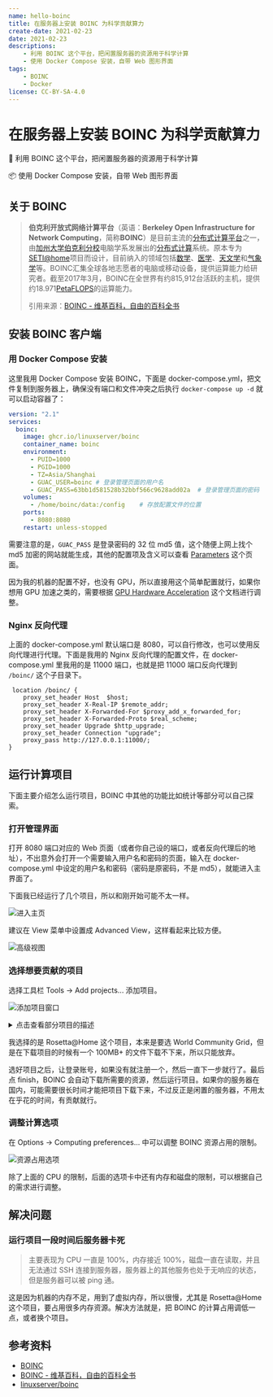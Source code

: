 ```yaml
---
name: hello-boinc
title: 在服务器上安装 BOINC 为科学贡献算力
create-date: 2021-02-23
date: 2021-02-23
descriptions:
    - 利用 BOINC 这个平台，把闲置服务器的资源用于科学计算
    - 使用 Docker Compose 安装，自带 Web 图形界面
tags:
    - BOINC
    - Docker
license: CC-BY-SA-4.0
---
```


# 在服务器上安装 BOINC 为科学贡献算力

📌 利用 BOINC 这个平台，把闲置服务器的资源用于科学计算

📦 使用 Docker Compose 安装，自带 Web 图形界面

## 关于 BOINC

> **伯克利开放式网络计算平台**（英语：**Berkeley Open Infrastructure for Network Computing**，简称**BOINC**）是目前主流的[分布式计算平台](https://zh.wikipedia.org/wiki/分布式计算平台)之一，由[加州大学伯克利分校](https://zh.wikipedia.org/wiki/加州大學柏克萊分校)电脑学系发展出的[分布式计算](https://zh.wikipedia.org/wiki/分散式計算)系统。原本专为[SETI@home](https://zh.wikipedia.org/wiki/SETI@home)项目而设计，目前纳入的领域包括[数学](https://zh.wikipedia.org/wiki/數學)、[医学](https://zh.wikipedia.org/wiki/醫學)、[天文学](https://zh.wikipedia.org/wiki/天文學)和[气象学](https://zh.wikipedia.org/wiki/氣象學)等。BOINC汇集全球各地志愿者的电脑或移动设备，提供运算能力给研究者。截至2017年3月，BOINC在全世界有约815,912台活跃的主机，提供约18.971[PetaFLOPS](https://zh.wikipedia.org/wiki/FLOPS)的运算能力。
>
> 引用来源：[BOINC - 维基百科，自由的百科全书](https://zh.wikipedia.org/wiki/BOINC)

## 安装 BOINC 客户端

### 用 Docker Compose 安装

这里我用 Docker Compose 安装 BOINC，下面是 docker-compose.yml，把文件复制到服务器上，确保没有端口和文件冲突之后执行 `docker-compose up -d` 就可以启动容器了：

```yml
version: "2.1"
services:
  boinc:
    image: ghcr.io/linuxserver/boinc
    container_name: boinc
    environment:
      - PUID=1000
      - PGID=1000
      - TZ=Asia/Shanghai
      - GUAC_USER=boinc	# 登录管理页面的用户名
      - GUAC_PASS=63bb1d581528b32bbf566c9628add02a	# 登录管理页面的密码
    volumes:
      - /home/boinc/data:/config	# 存放配置文件的位置
    ports:
      - 8080:8080
    restart: unless-stopped
```

需要注意的是，`GUAC_PASS` 是登录密码的 32 位 md5 值，这个随便上网上找个 md5 加密的网站就能生成，其他的配置项及含义可以查看 [Parameters](https://github.com/linuxserver/docker-boinc#parameters) 这个页面。

因为我的机器的配置不好，也没有 GPU，所以直接用这个简单配置就行，如果你想用 GPU 加速之类的，需要根据 [GPU Hardware Acceleration](https://github.com/linuxserver/docker-boinc#gpu-hardware-acceleration) 这个文档进行调整。

### Nginx 反向代理

上面的 docker-compose.yml 默认端口是 8080，可以自行修改，也可以使用反向代理进行代理。下面是我用的 Nginx 反向代理的配置文件，在 docker-compose.yml 里我用的是 11000 端口，也就是把 11000 端口反向代理到 `/boinc/` 这个子目录下。

```nginx
 location /boinc/ {
    proxy_set_header Host  $host;
    proxy_set_header X-Real-IP $remote_addr;
    proxy_set_header X-Forwarded-For $proxy_add_x_forwarded_for;
    proxy_set_header X-Forwarded-Proto $real_scheme;
	proxy_set_header Upgrade $http_upgrade;
	proxy_set_header Connection "upgrade";
    proxy_pass http://127.0.0.1:11000/;
}
```

## 运行计算项目

下面主要介绍怎么运行项目，BOINC 中其他的功能比如统计等部分可以自己探索。

### 打开管理界面

打开 8080 端口对应的 Web 页面（或者你自己设的端口，或者反向代理后的地址），不出意外会打开一个需要输入用户名和密码的页面，输入在 docker-compose.yml 中设定的用户名和密码（密码是原密码，不是 md5），就能进入主界面了。

下面我已经运行了几个项目，所以和刚开始可能不太一样。

![进入主页](https://file.lifeni.life/markdown/hello-boinc/1.webp)

建议在 View 菜单中设置成 Advanced View，这样看起来比较方便。

![高级视图](https://file.lifeni.life/markdown/hello-boinc/2.webp)

### 选择想要贡献的项目

选择工具栏 Tools → Add projects... 添加项目。

![添加项目窗口](https://file.lifeni.life/markdown/hello-boinc/3.webp)

<details>
<summary>点击查看部分项目的描述</summary>

> **生物学、医学**
>
> - [Docking@Home](https://zh.wikipedia.org/wiki/Docking@Home)—研究更深入的[蛋白质](https://zh.wikipedia.org/wiki/蛋白質)键结和反应的[原子](https://zh.wikipedia.org/wiki/原子)等级构造和细节，并借由其研究结果来研发药物以治疗人类疾病，目前已停止运作。
> - [DrugDiscovery@Home](https://zh.wikipedia.org/w/index.php?title=DrugDiscovery@Home&action=edit&redlink=1)—研发药物以治疗人类疾病，目前已停止运作。
> - [Malaria Control](https://zh.wikipedia.org/w/index.php?title=Malaria_Control&action=edit&redlink=1)—模拟[疟疾](https://zh.wikipedia.org/wiki/瘧疾)的影响及控制，目前已停止运作。
> - [Predictor@home](https://zh.wikipedia.org/wiki/Predictor@home)—预测蛋白质的结构，目前已停止运作。
> - [Proteins@home](https://web.archive.org/web/20080325060652/http://biology.polytechnique.fr/proteinsathome/)—推论[DNA](https://zh.wikipedia.org/wiki/去氧核醣核酸)的次序，目前已停止运作。
> - [GPUGRID.net](http://www.gpugrid.net/index.php)，存于[互联网档案馆](https://zh.wikipedia.org/wiki/互联网档案馆)—研究[分子生物](https://zh.wikipedia.org/wiki/分子生物)[动力学](https://zh.wikipedia.org/wiki/動力學)相关的研究，主要运行环境为支持[CUDA](https://zh.wikipedia.org/wiki/CUDA)的NVidia GPU。
> - [Rosetta@home](https://zh.wikipedia.org/wiki/Rosetta@home)—研究蛋白质的折叠。
>
> - [SIMAP](https://zh.wikipedia.org/wiki/SIMAP)（[Similarity Matrix of Proteins](https://web.archive.org/web/20141218040720/http://boinc.bio.wzw.tum.de/boincsimap/)）－ 一个蛋白质同源计算序列并可以对这些序列数据提供专业的检索工具的数据库，目前已停止运作。
>- [TANPAKU](https://zh.wikipedia.org/w/index.php?title=TANPAKU&action=edit&redlink=1)—利用[布朗动力学](https://zh.wikipedia.org/w/index.php?title=布朗動力學&action=edit&redlink=1)方法计算蛋白质的结构，目前已停止运作。
> - [POEM@HOME](https://zh.wikipedia.org/w/index.php?title=POEM@HOME&action=edit&redlink=1)—利用能量法来研究蛋白质的结构，目前已停止运作。
> - [MindModeling@Home](https://zh.wikipedia.org/w/index.php?title=MindModeling@Home&action=edit&redlink=1)—研究人类脑部的[认知科学](https://zh.wikipedia.org/wiki/認知科學)。
> - [Superlink@Technion](https://zh.wikipedia.org/w/index.php?title=Superlink@Technion&action=edit&redlink=1)—帮助科学家研究人类[基因](https://zh.wikipedia.org/wiki/基因)及其异常所产生的疾病，目前已停止运作。
> - [The Lattice Project](https://zh.wikipedia.org/w/index.php?title=The_Lattice_Project&action=edit&redlink=1)—[美国](https://zh.wikipedia.org/wiki/美國)[马里兰大学](https://zh.wikipedia.org/wiki/马里兰大学)的研究[生物信息学](https://zh.wikipedia.org/wiki/生物資訊學)领域相关的分布式计算平台，目前已停止运作。
> - [Virtual Prairie](https://zh.wikipedia.org/w/index.php?title=Virtual_Prairie&action=edit&redlink=1)
> - [Cels@Home](https://zh.wikipedia.org/w/index.php?title=Cels@Home&action=edit&redlink=1)
> - [RNA world](https://zh.wikipedia.org/w/index.php?title=RNA_world&action=edit&redlink=1)—研究分析生物中[RNA](https://zh.wikipedia.org/wiki/核醣核酸)的分子结构。
> - [DNA@Home](https://zh.wikipedia.org/w/index.php?title=DNA@Home&action=edit&redlink=1)—研究有关生物中DNA的基因调控作用，目前已停止运作。
> - [FightNeglectedDiseases@Home](https://zh.wikipedia.org/w/index.php?title=FightNeglectedDiseases@Home&action=edit&redlink=1)（FiND@Home）
>
> **气象学、地球科学**
>
> - [Climateprediction.net](https://zh.wikipedia.org/wiki/Climateprediction.net)（CPDN）—预测[廿一世纪](https://zh.wikipedia.org/wiki/廿一世紀)的气候。
>
> - [地震捕手网络(Quake Catcher Network)](https://zh.wikipedia.org/wiki/地震捕手网络)—利用分布在全球各地电脑的[传感器](https://zh.wikipedia.org/wiki/传感器)来侦测和研究[地震](https://zh.wikipedia.org/wiki/地震)现象。
>
> **物理、化学、天文学**
>
> - [Einstein@Home](https://zh.wikipedia.org/wiki/Einstein@Home)—搜索[脉冲星](https://zh.wikipedia.org/wiki/脈衝星)的[引力波](https://zh.wikipedia.org/wiki/引力波)。
>- [Cosmology@Home](https://zh.wikipedia.org/w/index.php?title=Cosmology@Home&action=edit&redlink=1)—研究宇宙的模型及其相关的物理天文学信息。
> - [Leiden Classical](https://zh.wikipedia.org/wiki/Leiden_Classical)—模拟在经典物理环境下的各种[分子](https://zh.wikipedia.org/wiki/分子)和[原子](https://zh.wikipedia.org/wiki/原子)。
>- [LHC@home](https://zh.wikipedia.org/wiki/LHC@home)—模拟[粒子加速](https://zh.wikipedia.org/w/index.php?title=粒子加速&action=edit&redlink=1)，协助设计及改善[LHC](https://zh.wikipedia.org/wiki/LHC)[粒子加速器](https://zh.wikipedia.org/wiki/粒子加速器)。
>
> - [NanoHive@Home](https://zh.wikipedia.org/w/index.php?title=NanoHive@Home&action=edit&redlink=1)—模拟和研究[奈米分子](https://zh.wikipedia.org/w/index.php?title=奈米分子&action=edit&redlink=1)的结构系统和特性，目前已停止运作。
> - [Orbit@home](https://zh.wikipedia.org/w/index.php?title=Orbit@home&action=edit&redlink=1)—计算[近地小行星](https://zh.wikipedia.org/wiki/近地小行星)的轨道路径，以预防其碰撞地球而对地球造成损害，曾经由于缺乏资金已暂停运作，已在2014-15年恢复运行。
> - [QMC@Home](https://zh.wikipedia.org/w/index.php?title=QMC@Home&action=edit&redlink=1)—发展在[量子化学](https://zh.wikipedia.org/wiki/量子化學)领域广泛使用的量子统计模拟方法。
>- [SETI@home](https://zh.wikipedia.org/wiki/SETI@home)—搜索[外太空文明](https://zh.wikipedia.org/wiki/外太空文明)，已于3月31日无限期暂停。
>
>- [μFluids@Home](https://web.archive.org/web/20100910021816/http://www.ufluids.net/)—模拟[微重力](https://zh.wikipedia.org/wiki/微重力)和[微流体力学](https://zh.wikipedia.org/w/index.php?title=微流體力學&action=edit&redlink=1)问题的两相现象，目前已停止运作。
> - [Milkyway@home](https://zh.wikipedia.org/w/index.php?title=Milkyway@home&action=edit&redlink=1)—研究[银河系](https://zh.wikipedia.org/wiki/銀河系)的重力波，支持NVidia CUDA及[ATi](https://zh.wikipedia.org/wiki/ATi)的显卡运算。
> - [Spinhenge@home](https://zh.wikipedia.org/w/index.php?title=Spinhenge@home&action=edit&redlink=1)—研究[纳米磁性分子](https://zh.wikipedia.org/w/index.php?title=納米磁性分子&action=edit&redlink=1)的物理特性，目前已停止运作。
> - [BRaTS@home](https://zh.wikipedia.org/w/index.php?title=BRaTS@home&action=edit&redlink=1)—进行引力波束追踪的相关计算，目前已停止运作。
> - [Hydrogen@Home](https://zh.wikipedia.org/w/index.php?title=Hydrogen@Home&action=edit&redlink=1)—研究以[氢](https://zh.wikipedia.org/wiki/氫)作为动力的干净能源，目前已停止运作。
>- [Magnetism@home](https://zh.wikipedia.org/w/index.php?title=Magnetism@home&action=edit&redlink=1)
> - [SLinCA@Home](https://zh.wikipedia.org/w/index.php?title=SLinCA@Home&action=edit&redlink=1)—研究物理及[材料科学](https://zh.wikipedia.org/wiki/材料科學)领域。
>- [Eon](https://zh.wikipedia.org/w/index.php?title=Eon&action=edit&redlink=1)—利用[理论化学](https://zh.wikipedia.org/wiki/理论化学)方法来研究[凝聚态物理学](https://zh.wikipedia.org/wiki/凝聚态物理学)和材料科学。
>
> **数学**
>
> - [ABC@Home](https://zh.wikipedia.org/wiki/ABC@Home)—尝试解决[ABC猜想](https://zh.wikipedia.org/wiki/Abc猜想)。
> - [Chess960@Home](https://zh.wikipedia.org/wiki/Chess960@Home)—研究[菲舍尔任意制象棋](https://zh.wikipedia.org/wiki/菲舍爾任意制象棋)的开局理论并创建巨型的[国际象棋](https://zh.wikipedia.org/wiki/國際象棋)棋局数据库。
> - [NQueens@home](https://zh.wikipedia.org/wiki/NQueens@home)—解决国际象棋的[N皇后问题](https://zh.wikipedia.org/wiki/N皇后問題)，目前已停止运作。
> - [PrimeGrid](https://zh.wikipedia.org/w/index.php?title=PrimeGrid&action=edit&redlink=1)—尝试将巨大的数字进行因式分解，查找人类未知的质数。
> - [Rectilinear Crossing Number](http://dist.ist.tugraz.at/cape5/)[页面存档备份](https://web.archive.org/web/20080625230740/http://dist.ist.tugraz.at/cape5/)，存于[互联网档案馆](https://zh.wikipedia.org/wiki/互联网档案馆)—研究平面中最少的[交叉数](https://zh.wikipedia.org/wiki/交叉數)问题，目前已停止运作。
>- [RieselSieve](https://web.archive.org/web/20060815152921/http://boinc.rieselsieve.com/)—查找k*2^n-1形式的素数，显示k=509203是最小的[黎瑟尔斯数](https://zh.wikipedia.org/w/index.php?title=黎瑟爾斯數&action=edit&redlink=1)，目前已并入PrimeGrid项目中。
> - [Collatz Conjecture](https://zh.wikipedia.org/w/index.php?title=Collatz_Conjecture&action=edit&redlink=1)—研究[考拉兹猜想](https://zh.wikipedia.org/wiki/考拉茲猜想)。
>- [NFS@Home](https://zh.wikipedia.org/w/index.php?title=NFS@Home&action=edit&redlink=1)
> - [Sudoku project](https://zh.wikipedia.org/w/index.php?title=Sudoku_project&action=edit&redlink=1)—研究[数独](https://zh.wikipedia.org/wiki/數獨)问题，目前已停止运作。
> - [Ramsey@Home](https://zh.wikipedia.org/w/index.php?title=Ramsey@Home&action=edit&redlink=1)—研究[拉姆西数](https://zh.wikipedia.org/w/index.php?title=拉姆西數&action=edit&redlink=1)，目前已停止运作。
> - [Reversi](https://zh.wikipedia.org/w/index.php?title=Reversi&action=edit&redlink=1)—研究[黑白棋](https://zh.wikipedia.org/wiki/黑白棋)游戏，目前已停止运作。
> - [WEP-M+2 Project](https://zh.wikipedia.org/w/index.php?title=WEP-M%2B2_Project&action=edit&redlink=1)—使用WEP算法对2^p+1进行因式分解。
> - [Sudoku@vtaiwan](https://zh.wikipedia.org/w/index.php?title=Sudoku@vtaiwan&action=edit&redlink=1)—由[台湾](https://zh.wikipedia.org/wiki/台灣)的[交通大学](https://zh.wikipedia.org/wiki/交通大學)推出的计划，研究数独问题，目前已停止运作。
> - [DNETC@HOME](https://zh.wikipedia.org/w/index.php?title=DNETC@HOME&action=edit&redlink=1)
>
> **电脑、信息技术**
>
> - [World Community Grid](https://zh.wikipedia.org/wiki/World_Community_Grid)—由[IBM](https://zh.wikipedia.org/wiki/IBM)主持，主要目的为利用分布式计算来帮助查找人类疾病的治疗方法，和改善人类生活的相关研究。
> - [AQUA@home](https://zh.wikipedia.org/w/index.php?title=AQUA@home&action=edit&redlink=1)—帮助设计量子电脑，目前已停止运作。
> - [BURP](https://zh.wikipedia.org/w/index.php?title=BURP&action=edit&redlink=1)—处理及创作三维动画。
> - [DepSpid](https://zh.wikipedia.org/w/index.php?title=DepSpid&action=edit&redlink=1)—互联网搜索器，目前已停止运作。
> - [EDGeS@Home](https://zh.wikipedia.org/w/index.php?title=EDGeS@Home&action=edit&redlink=1)
>- [Enigma@Home](https://zh.wikipedia.org/w/index.php?title=Enigma@Home&action=edit&redlink=1)—尝试破解[第二次世界大战](https://zh.wikipedia.org/wiki/第二次世界大戰)时由[恩尼格玛密码机](https://zh.wikipedia.org/wiki/恩尼格瑪密碼機)发送的原始消息。
> - [HashClash](https://zh.wikipedia.org/w/index.php?title=HashClash&action=edit&redlink=1)
>- [Project Neuron](https://zh.wikipedia.org/w/index.php?title=Project_Neuron&action=edit&redlink=1)—测试BOINC框架，目前已停止运作。
> - [SHA-1 Collision Search Graz](https://web.archive.org/web/20100412170738/http://boinc.iaik.tugraz.at/sha1_coll_search/)—[密码学](https://zh.wikipedia.org/wiki/密碼學)：查找[SHA-1](https://zh.wikipedia.org/wiki/SHA-1)碰撞，目前已停止运作。
> - [VGTU@Home](http://boinc.vgtu.lt/vtuathome/)[页面存档备份](https://web.archive.org/web/20160120012504/http://boinc.vgtu.lt/vtuathome/)，存于[互联网档案馆](https://zh.wikipedia.org/wiki/互联网档案馆)—[软件测试](https://zh.wikipedia.org/wiki/軟體測試)：提供[分布式计算平台](https://zh.wikipedia.org/w/index.php?title=分散式計算平台&action=edit&redlink=1)，改善BOINC。
> - [IBERCIVIS](https://zh.wikipedia.org/w/index.php?title=IBERCIVIS&action=edit&redlink=1)—提供[西班牙](https://zh.wikipedia.org/wiki/西班牙)科学研究的分布式计算平台。
> - [DistrRTgen](https://zh.wikipedia.org/w/index.php?title=DistrRTgen&action=edit&redlink=1)—利用BOINC的分布式运算产生[彩虹表](https://zh.wikipedia.org/wiki/彩虹表)。
> - [SZTAKI Desktop Grid](https://web.archive.org/web/20160814071936/http://szdg.lpds.sztaki.hu/szdg/)—搜索广义[二进制](https://zh.wikipedia.org/wiki/二進制)[数系](https://zh.wikipedia.org/wiki/數系)。
> - [yoyo@home](https://zh.wikipedia.org/w/index.php?title=Yoyo@home&action=edit&redlink=1)—利用BOINC的封装技术将现有的分布式计算项目引入到BOINC平台，支持[PS3](https://zh.wikipedia.org/wiki/PS3)运算。
> - [Pirates@home](https://zh.wikipedia.org/w/index.php?title=Pirates@home&action=edit&redlink=1)—测试BOINC项目。
> - [XtremLab](https://zh.wikipedia.org/wiki/XtremLab)—研究并改善网格计算，包括BOINC平台，目前已停止运作。

</details>

我选择的是 Rosetta@Home 这个项目，本来是要选 World Community Grid，但是在下载项目的时候有一个 100MB+ 的文件下载不下来，所以只能放弃。

选好项目之后，让登录账号，如果没有就注册一个，然后一直下一步就行了。最后点 finish，BOINC 会自动下载所需要的资源，然后运行项目。如果你的服务器在国内，可能需要很长时间才能把项目下载下来，不过反正是闲置的服务器，不用太在乎花的时间，有贡献就行。


### 调整计算选项

在 Options → Computing preferences... 中可以调整 BOINC 资源占用的限制。

![资源占用选项](https://file.lifeni.life/markdown/hello-boinc/4.webp)

除了上面的 CPU 的限制，后面的选项卡中还有内存和磁盘的限制，可以根据自己的需求进行调整。

## 解决问题

### 运行项目一段时间后服务器卡死

> 主要表现为 CPU 一直是 100%，内存接近 100%，磁盘一直在读取，并且无法通过 SSH 连接到服务器，服务器上的其他服务也处于无响应的状态，但是服务器可以被 ping 通。

这是因为机器的内存不足，用到了虚拟内存，所以很慢，尤其是 Rosetta@Home 这个项目，要占用很多内存资源。解决方法就是，把 BOINC 的计算占用调低一点，或者换个项目。

## 参考资料

- [BOINC](https://boinc.berkeley.edu/)
- [BOINC - 维基百科，自由的百科全书](https://zh.wikipedia.org/wiki/BOINC)
- [linuxserver/boinc](https://hub.docker.com/r/linuxserver/boinc)